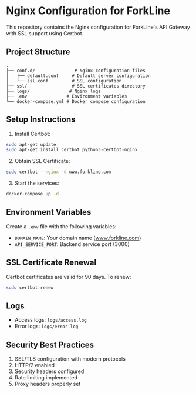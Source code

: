 # Nginx Configuration for ForkLine

This repository contains the Nginx configuration for ForkLine's API Gateway with SSL support using Certbot.

## Project Structure

```
.
├── conf.d/               # Nginx configuration files
│   ├── default.conf     # Default server configuration
│   └── ssl.conf         # SSL configuration
├── ssl/                 # SSL certificates directory
├── logs/               # Nginx logs
├── .env               # Environment variables
└── docker-compose.yml # Docker compose configuration
```

## Setup Instructions

1. Install Certbot:
```bash
sudo apt-get update
sudo apt-get install certbot python3-certbot-nginx
```

2. Obtain SSL Certificate:
```bash
sudo certbot --nginx -d www.forkline.com
```

3. Start the services:
```bash
docker-compose up -d
```

## Environment Variables

Create a `.env` file with the following variables:
- `DOMAIN_NAME`: Your domain name (www.forkline.com)
- `API_SERVICE_PORT`: Backend service port (3000)

## SSL Certificate Renewal

Certbot certificates are valid for 90 days. To renew:
```bash
sudo certbot renew
```

## Logs

- Access logs: `logs/access.log`
- Error logs: `logs/error.log`

## Security Best Practices

1. SSL/TLS configuration with modern protocols
2. HTTP/2 enabled
3. Security headers configured
4. Rate limiting implemented
5. Proxy headers properly set 
